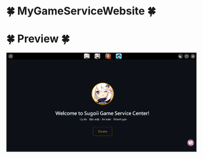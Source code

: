 
# 🍀 MyGameServiceWebsite 🍀

# 🍀 Preview 🍀
<a align="right" href="https://nino.is-a.dev/" target="_blank">
    <img align="center" width="auto" src="https://raw.githubusercontent.com/TokisakiNinoVn/MyGameServiceWebsite/main/assets/image/preview.png"/>
</a>
